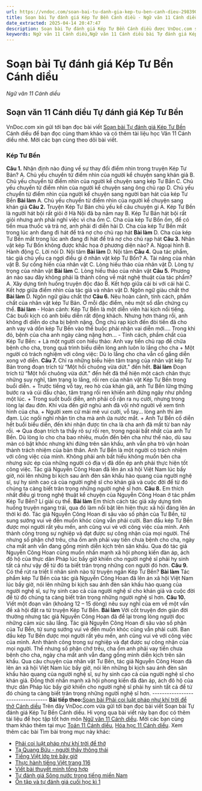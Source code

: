 ```yaml
---
url: https://vndoc.com/soan-bai-tu-danh-gia-kep-tu-ben-canh-dieu-298390
title: Soạn bài Tự đánh giá Kép Tư Bền Cánh diều - Ngữ văn 11 Cánh diều - VnDoc.com
date_extracted: 2025-04-14 20:47:47
description: Soạn bài Tự đánh giá Kép Tư Bền Cánh diều được VnDoc.com sưu tầm và xin gửi tới bạn đọc cùng tham khảo nhé.
keywords: Ngữ văn 11 Cánh diều,Ngữ văn 11 Cánh diều bài Tự đánh giá Kép Tư Bền,Soạn văn 11 Cánh diều,văn 11 Cánh diều,soạn văn 11,soạn bài 11 cánh diều,ngữ văn 11 cd,Soạn bài Tự đánh giá Kép Tư Bền Cánh diều,Soạn bài Tự đánh giá Kép Tư Bền,Soạn văn Tự đánh giá Kép Tư Bền,Tự đánh giá Kép Tư Bền,kép tư bền
---
```


# Soạn bài Tự đánh giá Kép Tư Bền Cánh diều
 _Ngữ văn 11 Cánh diều_
## Soạn văn 11 Cánh diều Tự đánh giá Kép Tư Bền
VnDoc.com xin gửi tới bạn đọc bài viết [Soạn bài Tự đánh giá Kép Tư Bền](<https://vndoc.com/soan-bai-tu-danh-gia-kep-tu-ben-canh-dieu-298390>) Cánh diều để bạn đọc cùng tham khảo và có thêm tài liệu học Văn 11 Cánh diều nhé. Mời các bạn cùng theo dõi bài viết.
### Kép Tư Bền
**Câu 1.** Nhận định nào đúng về sự thay đổi điểm nhìn trong truyện Kép Tư Bản?
A. Chủ yếu chuyển từ điểm nhìn của người kể chuyện sang khán giả
B. Chủ yếu chuyển từ điểm nhìn của người kể chuyện sang kép Tư Bắn
C. Chủ yếu chuyển từ điểm nhìn của người kể chuyện sang ông chủ rạp
D. Chủ yếu chuyển từ điểm nhìn của người kể chuyện sang người bạn hát của kép Tư Bền
**Bài làm**
A. Chủ yếu chuyển từ điểm nhìn của người kể chuyện sang khán giả
**Câu 2.** Truyện Kép Tư Bản chủ yếu kể câu chuyện gi
A. Kép Tư Bền là người hát bội rất giỏi ở Hà Nội đã ba năm nay
B. Kép Tư Bản hát bội rất giỏi nhưng anh phải nghỉ việc vì cha ốm
C. Cha của kép Tư Bốn ốm, để có tiền mua thuốc và trả nợ, anh phải đi diễn hài
D. Cha của kép Tư Bền mất trong lúc anh đang đi hát để trả nợ cho chủ rạp hát
**Bài làm**
D. Cha của kép Tư Bền mất trong lúc anh đang đi hát để trả nợ cho chủ rạp hát
**Câu 3.** Nhân vật kép Tư Bốn không được khắc họa ở phương diện nào?
A. Ngoại hình
B. Hành động
C. Lời nói
D. Nội tâm
**Bài làm**
D. Nội tâm
**Câu 4.** Qua tác phẩm, tác giả chủ yếu ca ngợi điều gì ở nhân vật kép Tư Bốn?
A. Tài năng của nhân vật
B. Sự cống hiến của nhân vật
C. Lòng hiếu thảo của nhân vật
D. Lòng tự trọng của nhân vật
**Bài làm**
C. Lòng hiếu thảo của nhân vật
**Câu 5.** Phương án nào sau đây không phải là thành công về mặt nghệ thuật của tác phẩm?
A. Xây dựng tình huống truyện độc đáo
B. Kết hợp giữa cái bi với cái hài
C. Kết hợp giữa điểm nhìn của tác giả và nhân vật
D. Ngôn ngữ giàu chất thơ
**Bài làm**
D. Ngôn ngữ giàu chất thơ
**Câu 6.** Nêu hoàn cảnh, tính cách, phẩm chất của nhân vật kép Tư Bản. Ở mỗi đặc điểm, nêu một số dẫn chứng cụ thể.
**Bài làm**
\- Hoàn cảnh: Kép Tư Bền là một diễn viên hài kịch nổi tiếng. Các buổi kịch có anh biểu diễn rất đông khách. Nhưng hơn tháng rồi, anh không đi diễn do cha bị bệnh nặng. Ông chủ rạp kịch đến đòi tiền đã cho anh vay và dồn kép Tư Bền vào thế buộc phải nhận vai diễn mới.... Trong khi đó, bệnh của cha anh ngày càng nặng hơn...
\- Tính cách, phầm chất của Kép Tư Bền:
\+ Là một người con hiếu thảo: Anh vay tiền chủ rạp để chữa bệnh cho cha, trong quá trình biểu diễn lòng anh luôn lo lắng cho cha
\+ Một người có trách nghiệm với công việc: Dù lo lắng cho cha vẫn cố gắng diễn xong vở diễn.
**Câu 7.** Chỉ ra những biểu hiện tâm trạng của nhân vật kép Tư Bản trong đoạn trích từ “Một hồi chuông vừa dứt." đến hết.
**Bài làm**
Đoạn trích từ “Một hồi chuông vừa dứt." đến hết đã thể hiện một cách chân thực những suy nghĩ, tâm trạng lo lắng, rối ren của nhân vật Kép Tư Bền trong buổi diễn.
\+ Trước tiếng vỗ tay, reo hò của khán giả, anh Tư Bền lững thững bước ra và cúi đầu chào, tâm trạng rối ren khiến anh đứng ngây như phỗng một lúc.
\+ Trong suốt buổi diễn, anh phải cố rặn ra nụ cười, nhưng trong lòng lại đau đớn. Khi vừa đến giờ nghủ anh đã vội nhờ người về xem tình hình của cha.
\+ Người xem cứ mải mê vui cười, vỗ tay... lòng anh thì ảm đạm. Lúc ngồi nghỉ nhận tin cha mà anh ứa nước mắt.
\+ Anh Tư Bền cố diễn hết buổi biểu diễn, đến khi nhận được tin cha là cha anh đã mất từ ban nãy rồi.
=> Qua đoạn trích ta thấy rõ sự rối ren, trong ngoài bất nhất của anh Tư Bền. Dù lòng lo cho cha bao nhiêu, muốn đến bên cha như thế nào, dù sau màn có bật khóc nhưng khi đứng trên sân khấu, anh vẫn pha trò vận hoàn thành trách nhiệm của bản thân. Anh Tư Bền là một người có trách nhiệm với công việc của mình. Không phải anh bất hiếu không muốn bên cha nhưng sức ép của những người có địa vị đã dồn ép anh phải thực hiện tốt công việc. Tác giả Nguyễn Công Hoan đã lên án xã hội Việt Nam lúc bấy giờ, nói lên những bi kịch sau ánh đèn sân khấu hào quang của người nghệ sĩ, sự hy sinh cao cả của người nghệ sĩ cho khán giả và cuộc đời để từ đó chúng ta càng biết trân trọng những người nghệ sĩ hơn.
**Câu 8.** Em thích nhất điều gì trong nghệ thuật kể chuyện của Nguyễn Công Hoan ở tác phẩm Kép Tư Bền? Lí giải cụ thể.
**Bài làm**
Em thích cách tác giả xây dựng tình huống truyện ngang trái, qua đó làm nổi bật lên hiện thực xã hội đáng lên án thời kì đó. Tác giả Nguyễn Công Hoan đi sâu vào số phận của Tư Bền, từ sung sướng vui vẻ đến muốn khóc cũng vẫn phải cười. Ban đầu kép Tư Bền được mọi người rất yêu mến, anh cũng vui vẻ với công việc của mình. Anh thành công trong sự nghiệp và đạt được sự công nhận của mọi người. Thế nhưng số phận chớ trêu, cha ốm anh phải vay tiền chưa bệnh cho cha, ngày cha mất anh vẫn đang gồng mình diễn kịch trên sân khấu. Qua đó tác giả Nguyễn Công Hoan cũng muốn nhấn mạnh xã hội phong kiến đàn áp, ách đô hộ của thực dân Pháp lúc bấy giờ khiến cho người nghệ sĩ phải hy sinh tất cả như vậy để từ đó ta biết trân trọng những con người đó hơn.
**Câu 9.** Có thể rút ra triết lí nhân sinh nào từ truyện ngắn Kép Tư Bền?
**Bài làm**
Tác phẩm kép Tư Bền của tác giả Nguyễn Công Hoan đã lên án xã hội Việt Nam lúc bấy giờ, nói lên những bi kịch sau ánh đèn sân khấu hào quang của người nghệ sĩ, sự hy sinh cao cả của người nghệ sĩ cho khán giả và cuộc đời để từ đó chúng ta càng biết trân trọng những người nghệ sĩ hơn.
**Câu 10.** Viết một đoạn văn \(khoảng 12 – 15 dòng\) nêu suy nghĩ của em về một vấn đề xã hội đặt ra từ truyện Kép Tư Bền.
**Bài làm**
Với cốt truyện đơn giản đời thường nhưng tác giả Nguyễn Công Hoan đã để lại trong lòng người đọc những cảm xúc sâu lắng. Tác giả Nguyễn Công Hoan đi sâu vào số phận của Tư Bền, từ sung sướng vui vẻ đến muốn khóc cũng vẫn phải cười. Ban đầu kép Tư Bền được mọi người rất yêu mến, anh cũng vui vẻ với công việc của mình. Anh thành công trong sự nghiệp và đạt được sự công nhận của mọi người. Thế nhưng số phận chớ trêu, cha ốm anh phải vay tiền chưa bệnh cho cha, ngày cha mất anh vẫn đang gồng mình diễn kịch trên sân khấu. Qua câu chuyện của nhân vật Tư Bền, tác giả Nguyễn Công Hoan đã lên án xã hội Việt Nam lúc bấy giờ, nói lên những bi kịch sau ánh đèn sân khấu hào quang của người nghệ sĩ, sự hy sinh cao cả của người nghệ sĩ cho khán giả. Đồng thời nhấn mạnh xã hội phong kiến đã đàn áp, ách đô hộ của thực dân Pháp lúc bấy giờ khiến cho người nghệ sĩ phải hy sinh tất cả để từ đó chúng ta càng biết trân trọng những người nghệ sĩ hơn.
\----------------------------------
**Bài tiếp theo:**[Soạn bài Phải coi luật pháp như khí trời để thở Cánh diều](<https://vndoc.com/soan-bai-phai-coi-luat-phap-nhu-khi-troi-de-tho-canh-dieu-298393>)
Trên đây VnDoc.com vừa gửi tới bạn đọc bài viết Soạn bài Tự đánh giá Kép Tư Bền Cánh diều. Hi vọng qua bài viết này bạn đọc có thêm tài liệu để học tập tốt hơn môn [Ngữ văn 11 Cánh diều](<https://vndoc.com/ngu-van-11-canh-dieu>). Mời các bạn cùng tham khảo thêm tại mục [Toán 11 Cánh diều](<https://vndoc.com/toan-11-canh-dieu>), [Hóa học 11 Cánh diều](<https://vndoc.com/hoa-hoc-11-canh-dieu>).
Xem thêm các bài Tìm bài trong mục này khác:
  * [Phải coi luật pháp như khí trời để thở](</soan-bai-phai-coi-luat-phap-nhu-khi-troi-de-tho-canh-dieu-298393>)
  * [Tạ Quang Bửu - người thầy thông thái](</soan-bai-ta-quang-buu-nguoi-thay-thong-thai-canh-dieu-298396>)
  * [Tiếng Việt lớp trẻ bây giờ](</soan-bai-tieng-viet-lop-tre-bay-gio-canh-dieu-298402>)
  * [Thực hành tiếng Việt trang 116](</soan-bai-thuc-hanh-tieng-viet-trang-116-canh-dieu-298404>)
  * [Viết bài thuyết minh tổng hợp](</soan-bai-viet-bai-thuyet-minh-tong-hop-canh-dieu-298443>)
  * [Tự đánh giá Sông nước trong tiếng miền Nam](</soan-bai-tu-danh-gia-song-nuoc-trong-tieng-mien-nam-canh-dieu-298445>)
  * [Ôn tập và tự đánh giá cuối học kì 1](</soan-bai-on-tap-va-tu-danh-gia-cuoi-hoc-ki-1-canh-dieu-298450>)


